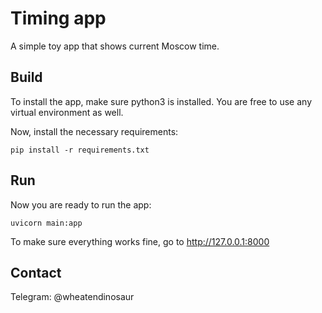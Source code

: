 # Timing app
A simple toy app that shows current Moscow time.
## Build
To install the app, make sure python3 is installed. You are free to use any virtual environment as well.

Now, install the necessary requirements:
```
pip install -r requirements.txt
```
## Run
Now you are ready to run the app:
```
uvicorn main:app
```
To make sure everything works fine, go to http://127.0.0.1:8000
## Contact
Telegram: @wheatendinosaur

